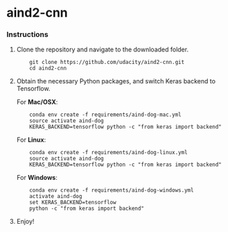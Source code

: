 # aind2-cnn

### Instructions

1. Clone the repository and navigate to the downloaded folder.
	
	```	
		git clone https://github.com/udacity/aind2-cnn.git
		cd aind2-cnn
	```

2. Obtain the necessary Python packages, and switch Keras backend to Tensorflow.  	

	For __Mac/OSX__:
	```
		conda env create -f requirements/aind-dog-mac.yml
		source activate aind-dog
		KERAS_BACKEND=tensorflow python -c "from keras import backend"
	```

	For __Linux__:
	```
		conda env create -f requirements/aind-dog-linux.yml
		source activate aind-dog
		KERAS_BACKEND=tensorflow python -c "from keras import backend"
	```

	For __Windows__:
	```
		conda env create -f requirements/aind-dog-windows.yml
		activate aind-dog
		set KERAS_BACKEND=tensorflow
		python -c "from keras import backend"
	```
	
3. Enjoy!
